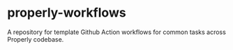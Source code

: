 # properly-workflows

A repository for template Github Action workflows for common tasks across Properly codebase.
